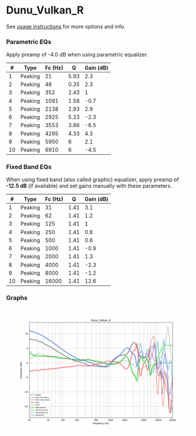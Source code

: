 # Dunu_Vulkan_R
See [usage instructions](https://github.com/jaakkopasanen/AutoEq#usage) for more options and info.

### Parametric EQs
Apply preamp of -4.0 dB when using parametric equalizer.

|   # | Type    |   Fc (Hz) |    Q |   Gain (dB) |
|-----|---------|-----------|------|-------------|
|   1 | Peaking |        21 | 5.93 |         2.3 |
|   2 | Peaking |        48 | 0.35 |         2.3 |
|   3 | Peaking |       352 | 2.43 |         1   |
|   4 | Peaking |      1091 | 1.58 |        -0.7 |
|   5 | Peaking |      2138 | 2.93 |         2.9 |
|   6 | Peaking |      2925 | 5.23 |        -2.3 |
|   7 | Peaking |      3553 | 3.86 |        -6.5 |
|   8 | Peaking |      4295 | 4.33 |         4.3 |
|   9 | Peaking |      5950 | 6    |         2.1 |
|  10 | Peaking |      6910 | 6    |        -4.5 |

### Fixed Band EQs
When using fixed band (also called graphic) equalizer, apply preamp of **-12.5 dB** (if available) and set gains manually with these parameters.

|   # | Type    |   Fc (Hz) |    Q |   Gain (dB) |
|-----|---------|-----------|------|-------------|
|   1 | Peaking |        31 | 1.41 |         3.1 |
|   2 | Peaking |        62 | 1.41 |         1.2 |
|   3 | Peaking |       125 | 1.41 |         1   |
|   4 | Peaking |       250 | 1.41 |         0.8 |
|   5 | Peaking |       500 | 1.41 |         0.6 |
|   6 | Peaking |      1000 | 1.41 |        -0.9 |
|   7 | Peaking |      2000 | 1.41 |         1.3 |
|   8 | Peaking |      4000 | 1.41 |        -2.3 |
|   9 | Peaking |      8000 | 1.41 |        -1.2 |
|  10 | Peaking |     16000 | 1.41 |        12.6 |

### Graphs
![](./Dunu_Vulkan_R.png)
